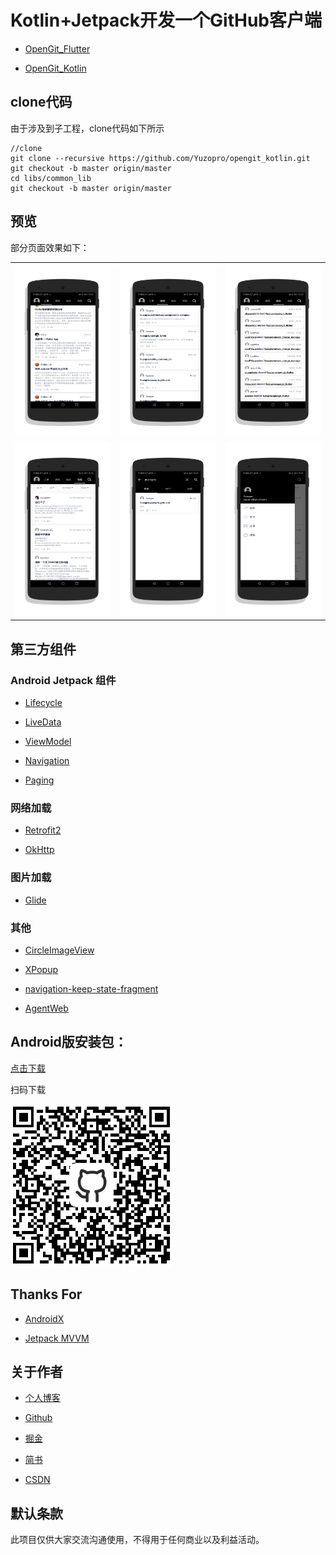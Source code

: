 # Kotlin+Jetpack开发一个GitHub客户端

- [OpenGit_Flutter](https://github.com/Yuzopro/opengit_flutter)

- [OpenGit_Kotlin](https://github.com/Yuzopro/opengit_kotlin)

## clone代码

由于涉及到子工程，clone代码如下所示 

```git
//clone
git clone --recursive https://github.com/Yuzopro/opengit_kotlin.git
git checkout -b master origin/master 
cd libs/common_lib
git checkout -b master origin/master
```

## 预览

部分页面效果如下：

<table>
    <tr>
        <td ><center>
            <img src="https://raw.githubusercontent.com/Yuzopro/image/master/android/kotlin_jetpack_opengit_1.png" width="210px"/>
        </center></td>
        <td ><center>
            <img src="https://raw.githubusercontent.com/Yuzopro/image/master/android/kotlin_jetpack_opengit_2.png" width="210px"/>
        </center></td>
        <td ><center>
            <img src="https://raw.githubusercontent.com/Yuzopro/image/master/android/kotlin_jetpack_opengit_3.png" width="210px"/>
        </center></td>
    </tr>
    <tr>
        <td ><center>
            <img src="https://raw.githubusercontent.com/Yuzopro/image/master/android/kotlin_jetpack_opengit_4.png" width="210px"/>
        </center></td>
        <td ><center>
            <img src="https://raw.githubusercontent.com/Yuzopro/image/master/android/kotlin_jetpack_opengit_5.png" width="210px"/>
        </center></td>
        <td ><center>
            <img src="https://raw.githubusercontent.com/Yuzopro/image/master/android/kotlin_jetpack_opengit_6.png" width="210px"/>
        </center></td>
    </tr>
</table>

## 第三方组件

### Android Jetpack 组件

- [Lifecycle](https://developer.android.google.cn/topic/libraries/architecture/lifecycle)

- [LiveData](https://developer.android.google.cn/topic/libraries/architecture/livedata)

- [ViewModel](https://developer.android.google.cn/topic/libraries/architecture/viewmodel)

- [Navigation](https://developer.android.google.cn/guide/navigation/)

- [Paging](https://developer.android.google.cn/topic/libraries/architecture/paging)

### 网络加载

- [Retrofit2](https://github.com/square/retrofit)

- [OkHttp](https://github.com/square/okhttp)

### 图片加载

- [Glide](https://github.com/bumptech/glide)

### 其他

- [CircleImageView](https://github.com/hdodenhof/CircleImageView)

- [XPopup](https://github.com/li-xiaojun/XPopup/)

- [navigation-keep-state-fragment](https://github.com/lwj1994/navigation-keep-state-fragment)

- [AgentWeb](https://github.com/Justson/AgentWeb)

## Android版安装包：
[点击下载](https://github.com/Yuzopro/opengit_flutter/releases/download/1.2.0/opengit-release-1.2.0.apk)

扫码下载

![](https://raw.githubusercontent.com/Yuzopro/image/master/flutter/flutter_opengit_3.png)

## Thanks For

- [AndroidX](https://developer.android.google.cn/jetpack/androidx)

- [Jetpack MVVM](https://developer.android.google.cn/jetpack/)

## 关于作者

- [个人博客](https://yuzopro.github.io/)

- [Github](https://github.com/yuzopro)

- [掘金](https://juejin.im/user/56ea9d7ca341310054a57b7c)

- [简书](https://www.jianshu.com/u/ef3cb65219d4)

- [CSDN](https://blog.csdn.net/Yuzopro)

## 默认条款

此项目仅供大家交流沟通使用，不得用于任何商业以及利益活动。
